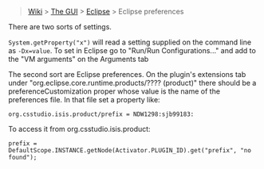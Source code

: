 > [Wiki](Home) > [The GUI](The-GUI) > [Eclipse](GUI-Eclipse) > Eclipse preferences

There are two sorts of settings. 

`System.getProperty("x")` will read a setting supplied on the command line as `-Dx=value`. To set in Eclipse go to "Run/Run Configurations..." and add to the "VM arguments" on the Arguments tab

The second sort are Eclipse preferences. On the plugin's extensions tab under "org.eclipse.core.runtime.products/???? (product)" there should be a preferenceCustomization proper whose value is the name of the preferences file. In that file set a property like:

```
org.csstudio.isis.product/prefix = NDW1298:sjb99183:
```

To access it from org.csstudio.isis.product:

```
prefix = DefaultScope.INSTANCE.getNode(Activator.PLUGIN_ID).get("prefix", "no found");
```
